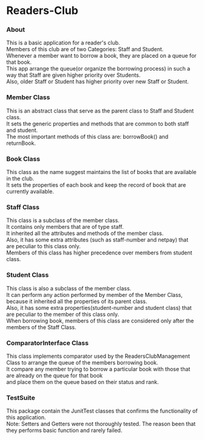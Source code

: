 # Readers-Club

### About  
This is a basic application for a reader's club.  
Members of this club are of two Categories: Staff and Student.  
Whenever a member want to borrow a book, they are placed on a queue for that book.  
This app arrange the queue(or organize the borrowing process) in such a way that Staff are given higher priority over Students.  
Also, older Staff or Student has higher priority over new Staff or Student.  

### Member Class  
This is an abstract class that serve as the parent class to Staff and Student class.  
It sets the generic properties and methods that are common to both staff and student.  
The most important methods of this class are: borrowBook() and returnBook.  

### Book Class  
This class as the name suggest maintains the list of books that are available in the club.  
It sets the properties of each book and keep the record of book that are currently available.  

### Staff Class  
This class is a subclass of the member class.  
It contains only members that are of type staff.  
It inherited all the attributes and methods of the member class.  
Also, it has some extra attributes (such as staff-number and netpay) that are peculiar to this class only.  
Members of this class has higher precedence over members from student class.  

### Student Class  
This class is also a subclass of the member class.  
It can perform any action performed by member of the Member Class,  
because it inherited all the properties of its parent class.  
Also, it has some extra properties(student-number and student class) that are peculiar to the member of this class only.  
When borrowing book, members of this class are considered only after the members of the Staff Class.

### ComparatorInterface Class  
This class implements comparator used by the ReadersClubManagement Class to arrange the queue of the members borrowing book.  
It compare any member trying to borrow a particular book with those that are already on the queue for that book  
and place them on the queue based on their status and rank.  

### TestSuite  
This package contain the JunitTest classes that confirms the functionality of this application.  
Note: Setters and Getters were not thoroughly tested. The reason been that they performs basic function and rarely failed.